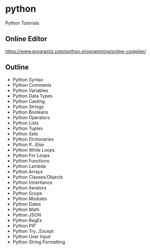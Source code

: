 # python
Python Tutorials

## Online Editor
https://www.programiz.com/python-programming/online-compiler/

## Outline
- Python Syntax
- Python Comments
- Python Variables
- Python Data Types
- Python Casting
- Python Strings
- Python Booleans
- Python Operators
- Python Lists
- Python Tuples
- Python Sets
- Python Dictionaries
- Python If...Else
- Python While Loops
- Python For Loops
- Python Functions
- Python Lambda
- Python Arrays
- Python Classes/Objects
- Python Inheritance
- Python Iterators
- Python Scope
- Python Modules
- Python Dates
- Python Math
- Python JSON
- Python RegEx
- Python PIP
- Python Try...Except
- Python User Input
- Python String Formatting